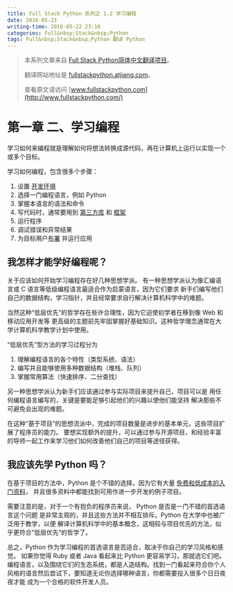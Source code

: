 ```yaml
---
title: Full Stack Python 系列之 1.2 学习编程
date: 2016-05-21
writing-time: 2016-05-22 23:10
categories: Full&nbsp;Stack&nbsp;Python
tags: Full&nbsp;Stack&nbsp;Python 翻译 Python
---
```


> 本系列文章来自 [Full Stack Python简体中文翻译项目](https://github.com/haiiiiiyun/fullstackpython.cn)。
>
> 翻译网站地址是 [fullstackpython.atjiang.com](http://fullstackpython.atjiang.com)。
>
> 查看原文请访问 [www.fullstackpython.com](http://www.fullstackpython.com/)

# 第一章 二、学习编程
学习如何来编程就是理解如何将想法转换成源代码，再在计算机上运行以实现一个或多个目标。

学习如何编程，包含很多个步骤：

1. 设置 [开发环境](http://fullstackpython.atjiang.com/development-environments.html)
1. 选择一门编程语言，例如 Python
1. 掌握本语言的语法和命令
1. 写代码时，通常要用到
   [第三方库](http://fullstackpython.atjiang.com/application-dependencies.html) 和
   [框架](http://fullstackpython.atjiang.com/web-frameworks.html)
1. 运行程序
1. 调试错误和异常结果
1. 为目标用户[布署](http://fullstackpython.atjiang.com/deployment.html) 并运行应用


## 我怎样才能学好编程呢？
关于应该如何开始学习编程存在好几种思想学派。
有一种思想学派认为像汇编语言或 C 语言等低级编程语言最适合作为启蒙语言，因为它们要求
新手们编写他们自己的数据结构，学习指针，并且经常要求自行解决计算机科学中的难题。

当然这种“低层优先”的哲学存在些许合理性，因为它迫使初学者在移到像 Web 和移动应用开发等
更高级的主题前先牢固掌握好基础知识。这种哲学理念通常在大学计算机科学教学计划中使用。

“低层优先“型方法的学习过程分为

1. 理解编程语言的各个特性（类型系统、语法）
1. 编写并且能够使用多种数据结构（堆栈、队列）
1. 掌握常用算法（快速排序、二分查找）

另一种思想学派认为新手们应该通过参与实际项目来提升自己，项目可以是
用任何编程语言编写的，关键是要能足够引起他们的兴趣以使他们能坚持
解决那些不可避免会出现的难题。

在这种”基于项目“的思想流派中，完成的项目数量是进步的基本单元，这些项目扩展了程序员的能力。
要想实现额外的提升，可以通过参与开源项目，和经验丰富的导师一起工作来学习他们如何改善他们自己的项目等途径获得。

## 我应该先学 Python 吗？
在基于项目的方法中，Python 是个不错的选择，因为它有大量 [免费和低成本的入门资料](http://fullstackpython.atjiang.com/best-python-resources.html)，
并且很多资料中都能找到可用作进一步开发的例子项目。

需要注意的是，对于一个有抱负的程序员来说， Python 是否是一门不错的首选语言这个问题
是非常主观的，并且这些方法并不相互排斥。Python 在大学中也被广泛用于教学，以便
解译计算机科学中的基本概念，这相较与项目优先的方法，似乎更符合”低层优先“的哲学了。

总之，Python 作为学习编程的首选语言是否适合，取决于你自己的学习风格和感觉。
如果你觉得 Ruby 或者 Java 看起来比 Python 更容易学习，那就选它们吧。 
编程语言，以及围绕它们的生态系统，都是人造结构。找到一门看起来符合你个人
风格的语言然后尝试下，要知道无论你选择哪种语言，你都需要投入很多个日日夜夜才能
成为一个合格的软件开发人员。
